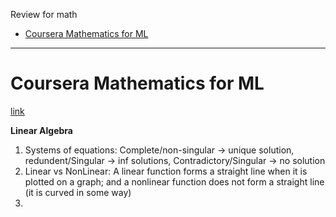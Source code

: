 Review for math <br/>

- [Coursera Mathematics for ML](#1)


---------------
<h1 id="1">Coursera Mathematics for ML</h1>

[link](https://www.coursera.org/specializations/mathematics-for-machine-learning-and-data-science)

**Linear Algebra**
1. Systems of equations: Complete/non-singular -> unique solution,  redundent/Singular -> inf solutions, Contradictory/Singular -> no solution </br>
2. Linear vs NonLinear: A linear function forms a straight line when it is plotted on a graph; and a nonlinear function does not form a straight line (it is curved in some way)</br>
3. </br>
